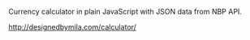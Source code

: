 Currency calculator in plain JavaScript with JSON data from NBP API.

http://designedbymila.com/calculator/

